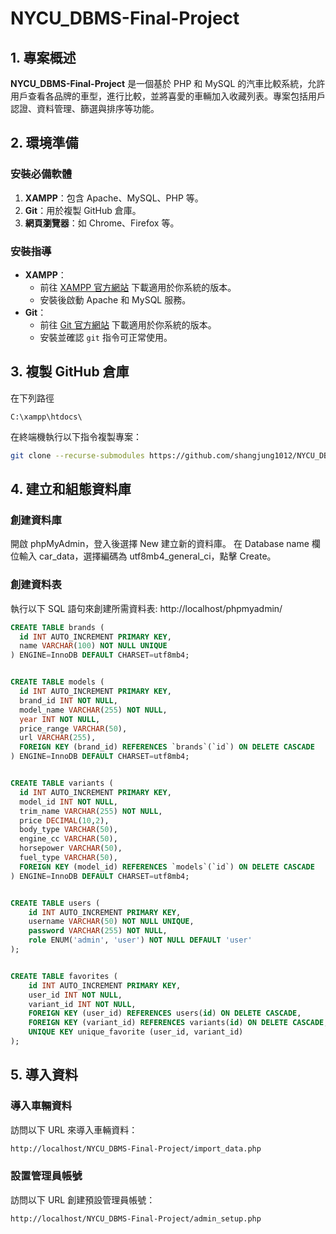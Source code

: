 # NYCU_DBMS-Final-Project

## 1. 專案概述
**NYCU_DBMS-Final-Project** 是一個基於 PHP 和 MySQL 的汽車比較系統，允許用戶查看各品牌的車型，進行比較，並將喜愛的車輛加入收藏列表。專案包括用戶認證、資料管理、篩選與排序等功能。


## 2. 環境準備
### 安裝必備軟體
1. **XAMPP**：包含 Apache、MySQL、PHP 等。
2. **Git**：用於複製 GitHub 倉庫。
3. **網頁瀏覽器**：如 Chrome、Firefox 等。

### 安裝指導
- **XAMPP**：
  - 前往 [XAMPP 官方網站](https://www.apachefriends.org/) 下載適用於你系統的版本。
  - 安裝後啟動 Apache 和 MySQL 服務。
- **Git**：
  - 前往 [Git 官方網站](https://git-scm.com/) 下載適用於你系統的版本。
  - 安裝並確認 `git` 指令可正常使用。

## 3. 複製 GitHub 倉庫
在下列路徑
```
C:\xampp\htdocs\
```
在終端機執行以下指令複製專案：
```bash
git clone --recurse-submodules https://github.com/shangjung1012/NYCU_DBMS-Final-Project.git
```

## 4. 建立和組態資料庫
### 創建資料庫
開啟 phpMyAdmin，登入後選擇 New 建立新的資料庫。
在 Database name 欄位輸入 car_data，選擇編碼為 utf8mb4_general_ci，點擊 Create。

### 創建資料表
執行以下 SQL 語句來創建所需資料表: http://localhost/phpmyadmin/

```sql
CREATE TABLE brands (
  id INT AUTO_INCREMENT PRIMARY KEY,
  name VARCHAR(100) NOT NULL UNIQUE
) ENGINE=InnoDB DEFAULT CHARSET=utf8mb4;


CREATE TABLE models (
  id INT AUTO_INCREMENT PRIMARY KEY,
  brand_id INT NOT NULL,
  model_name VARCHAR(255) NOT NULL,
  year INT NOT NULL,
  price_range VARCHAR(50),
  url VARCHAR(255),
  FOREIGN KEY (brand_id) REFERENCES `brands`(`id`) ON DELETE CASCADE
) ENGINE=InnoDB DEFAULT CHARSET=utf8mb4;


CREATE TABLE variants (
  id INT AUTO_INCREMENT PRIMARY KEY,
  model_id INT NOT NULL,
  trim_name VARCHAR(255) NOT NULL,
  price DECIMAL(10,2),
  body_type VARCHAR(50),
  engine_cc VARCHAR(50),
  horsepower VARCHAR(50),
  fuel_type VARCHAR(50),
  FOREIGN KEY (model_id) REFERENCES `models`(`id`) ON DELETE CASCADE
) ENGINE=InnoDB DEFAULT CHARSET=utf8mb4;


CREATE TABLE users (
    id INT AUTO_INCREMENT PRIMARY KEY,
    username VARCHAR(50) NOT NULL UNIQUE,
    password VARCHAR(255) NOT NULL,
    role ENUM('admin', 'user') NOT NULL DEFAULT 'user'
);


CREATE TABLE favorites (
    id INT AUTO_INCREMENT PRIMARY KEY,
    user_id INT NOT NULL,
    variant_id INT NOT NULL,
    FOREIGN KEY (user_id) REFERENCES users(id) ON DELETE CASCADE,
    FOREIGN KEY (variant_id) REFERENCES variants(id) ON DELETE CASCADE,
    UNIQUE KEY unique_favorite (user_id, variant_id)
);
```

## 5. 導入資料
### 導入車輛資料
訪問以下 URL 來導入車輛資料：
```bash
http://localhost/NYCU_DBMS-Final-Project/import_data.php
```

### 設置管理員帳號
訪問以下 URL 創建預設管理員帳號：
```bash
http://localhost/NYCU_DBMS-Final-Project/admin_setup.php
```
